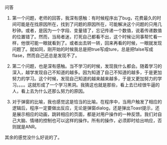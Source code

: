 


问答

1. 第一个问题，老师的回答，我深有感触：有时候程序出了bug，花费最久的时间可能是在找原因所在，找到了问题的原因所在，可能解决这个问题的只用几秒钟。或者，是因为一个字段、变量错了，忘记传递一个数值，说着传递数值的位置错了。然而，当局者迷，打死自己都看不出，这个时候让同事帮忙看一样，他很可能一眼就看到了。或者出去转一转，回来再看的时候，一眼就发现问题了。就如同，刚开始的时候我总是把true写成ture，总是把false写成flase，然而自己还总是发现不了。

2. 第二个问题，也是深有感触。当不学习的时候，发现我什么都会。随着学习的深入，越学发现自己不知道的越多。因为知道了自己不知道的越多，于是更加努力的学习。这个时候，发现自己知道的越来越来越多，于是又更加努力的学习。。。。这就形成了一个学习黑洞。我猜这也就是那些，看上去已经很牛逼的人，看上去为什么还那么努力的原因。

3. 对于弹窗的比喻，我也感觉这是恰当的比喻。在程序中，当用户触发了相应的逻辑后，程序一定要做出反应，无论是弹窗dialog，还是弹出Toast提示，还是展示相应的动画，跳转相应的页面，都是对用户操作的一种反馈。我们对自己大脑、情绪的控制也可以这样的操作。所有的操作，必须即时给出响应，否则就是ANR。

其余的感觉没什么好说的了。



